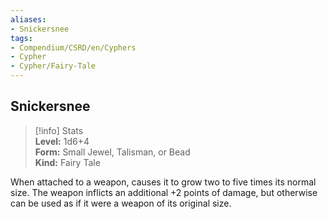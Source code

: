 ```yaml
---
aliases:
- Snickersnee
tags:
- Compendium/CSRD/en/Cyphers
- Cypher
- Cypher/Fairy-Tale
---
```


  
## Snickersnee  
>[!info] Stats  
> **Level:** 1d6+4  
> **Form:** Small Jewel, Talisman, or Bead  
> **Kind:** Fairy Tale
  
When attached to a weapon, causes it to grow two to five times its normal size. The weapon inflicts an additional +2 points of damage, but otherwise can be used as if it were a weapon of its original size.